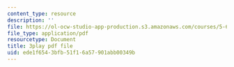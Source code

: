 ```yaml
---
content_type: resource
description: ''
file: https://ol-ocw-studio-app-production.s3.amazonaws.com/courses/5-61-physical-chemistry-fall-2017/ede1f6543bfb51f16a57901abb00349b_SSVdDcC2LrQ.pdf
file_type: application/pdf
resourcetype: Document
title: 3play pdf file
uid: ede1f654-3bfb-51f1-6a57-901abb00349b
---
```


